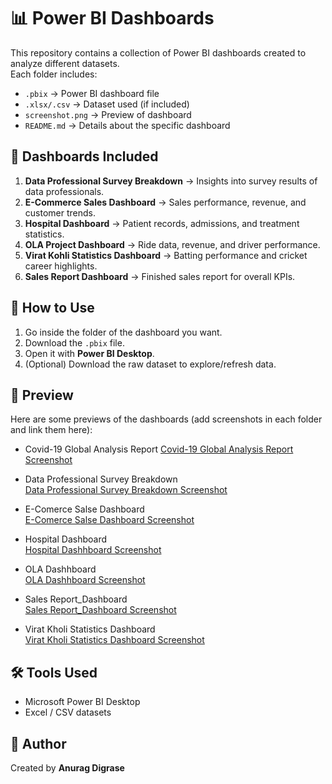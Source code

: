 # 📊 Power BI Dashboards

This repository contains a collection of Power BI dashboards created to analyze different datasets.  
Each folder includes:
- `.pbix` → Power BI dashboard file  
- `.xlsx/.csv` → Dataset used (if included)  
- `screenshot.png` → Preview of dashboard  
- `README.md` → Details about the specific dashboard  


## 📂 Dashboards Included
1. **Data Professional Survey Breakdown** → Insights into survey results of data professionals.  
2. **E-Commerce Sales Dashboard** → Sales performance, revenue, and customer trends.  
3. **Hospital Dashboard** → Patient records, admissions, and treatment statistics.  
4. **OLA Project Dashboard** → Ride data, revenue, and driver performance.  
5. **Virat Kohli Statistics Dashboard** → Batting performance and cricket career highlights.  
6. **Sales Report Dashboard** → Finished sales report for overall KPIs. 


## 🚀 How to Use
1. Go inside the folder of the dashboard you want.  
2. Download the `.pbix` file.  
3. Open it with **Power BI Desktop**.  
4. (Optional) Download the raw dataset to explore/refresh data.


## 👀 Preview
Here are some previews of the dashboards (add screenshots in each folder and link them here):

- Covid-19 Global Analysis Report
  [Covid-19 Global Analysis Report Screenshot](https://github.com/anurag0606/Power-BI-Data-Analysis-Dashboard/blob/main/Data%20Professional%20Survey%20Breakdown/Data%20Professional%20Survey%20Breakdown.png)

- Data Professional Survey Breakdown  
  [Data Professional Survey Breakdown Screenshot](https://github.com/anurag0606/Power-BI-Data-Analysis-Dashboard/blob/main/Data%20Professional%20Survey%20Breakdown/Data%20Professional%20Survey%20Breakdown.png)

 - E-Comerce Salse Dashboard  
   [E-Comerce Salse Dashboard Screenshot](https://github.com/anurag0606/Power-BI-Data-Analysis-Dashboard/blob/main/E-Comerce%20Salse%20Dashboard/E-Comerce%20Salse%20Dashboard.png)

- Hospital Dashboard  
  [Hospital Dashhboard Screenshot](https://github.com/anurag0606/Power-BI-Data-Analysis-Dashboard/blob/main/Hospital%20Dashboard/Hospital%20Dashboard.png)

- OLA Dashhboard <br>
  [OLA Dashhboard Screenshot](https://github.com/anurag0606/Power-BI-Data-Analysis-Dashboard/tree/main/OLA%20Peoject/Screenshort)

- Sales Report_Dashboard <br>
  [Sales Report_Dashboard Screenshot](https://github.com/anurag0606/Power-BI-Data-Analysis-Dashboard/tree/main/Sales%20Report_Finished/Screenshort)

- Virat Kholi Statistics Dashboard <br>
  [Virat Kholi Statistics Dashboard Screenshot](https://github.com/anurag0606/Power-BI-Data-Analysis-Dashboard/blob/main/Virat%20Kholi%20Statistics%20Dashboard/Virat%20Kholi%20Statistics%20Dashboard%20ss.png)


## 🛠️ Tools Used
- Microsoft Power BI Desktop  
- Excel / CSV datasets  


## 📢 Author
Created by **Anurag Digrase**  
